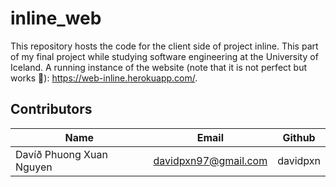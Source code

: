 # inline_web

This repository hosts the code for the client side of project inline. This part of my final project while studying software engineering at the University of Iceland.
A running instance of the website (note that it is not perfect but works 🤠): https://web-inline.herokuapp.com/.


## Contributors

| Name        | Email           | Github  |
| ------------- |-------------| -----|
| Davíð Phuong Xuan Nguyen     | davidpxn97@gmail.com | davidpxn |
